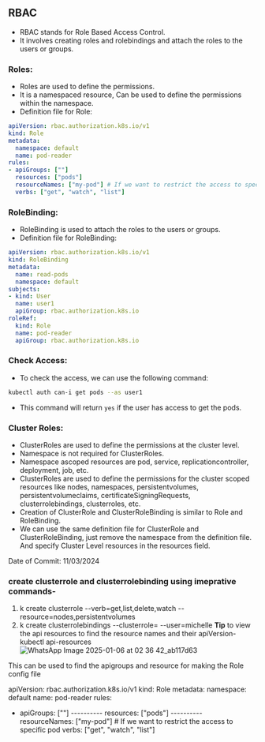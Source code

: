 ## RBAC

- RBAC stands for Role Based Access Control.
- It involves creating roles and rolebindings and attach the roles to the users or groups.

### Roles:

- Roles are used to define the permissions.
- It is a namespaced resource, Can be used to define the permissions within the namespace.
- Definition file for Role:

```yaml
apiVersion: rbac.authorization.k8s.io/v1
kind: Role
metadata:
  namespace: default
  name: pod-reader
rules:
- apiGroups: [""]
  resources: ["pods"]
  resourceNames: ["my-pod"] # If we want to restrict the access to specific pod
  verbs: ["get", "watch", "list"]
```

### RoleBinding:

- RoleBinding is used to attach the roles to the users or groups.
- Definition file for RoleBinding:

```yaml
apiVersion: rbac.authorization.k8s.io/v1
kind: RoleBinding
metadata:
  name: read-pods
  namespace: default
subjects:
- kind: User
  name: user1
  apiGroup: rbac.authorization.k8s.io
roleRef:
  kind: Role
  name: pod-reader
  apiGroup: rbac.authorization.k8s.io
```

### Check Access:

- To check the access, we can use the following command:

```bash
kubectl auth can-i get pods --as user1
```

- This command will return `yes` if the user has access to get the pods.

### Cluster Roles:

- ClusterRoles are used to define the permissions at the cluster level.
- Namespace is not required for ClusterRoles.
- Namespace ascoped resources are pod, service, replicationcontroller, deployment, job, etc.
- ClusterRoles are used to define the permissions for the cluster scoped resources like nodes, namespaces, persistentvolumes, persistentvolumeclaims, certificateSigningRequests, clusterrolebindings, clusterroles, etc.
- Creation of ClusterRole and ClusterRoleBinding is similar to Role and RoleBinding.
- We can use the same definition file for ClusterRole and ClusterRoleBinding, just remove the namespace from the definition file. And specify Cluster Level resources in the resources field.

Date of Commit: 11/03/2024

### create clusterrole and clusterrolebinding using imeprative commands-
1) k create clusterrole <role-name> --verb=get,list,delete,watch --resource=nodes,persistentvolumes
2) k create clusterrolebindings <name> --clusterrole=<role-name> --user=michelle
**Tip** to view the api resources to find the resource names and their apiVersion-
   kubectl api-resources
![WhatsApp Image 2025-01-06 at 02 36 42_ab117d63](https://github.com/user-attachments/assets/db94d7e4-c51f-4370-9184-4aaf8324be8b)

This can be used to find the apigroups and resource for making the Role config file 

apiVersion: rbac.authorization.k8s.io/v1
kind: Role
metadata:
  namespace: default
  name: pod-reader
rules:
- apiGroups: [""]  ----------
  resources: ["pods"] ----------
  resourceNames: ["my-pod"] # If we want to restrict the access to specific pod
  verbs: ["get", "watch", "list"]

